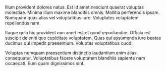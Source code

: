 Illum provident dolores natus. Est id amet nesciunt quaerat voluptas molestiae. Minima illum maxime blanditiis omnis. Mollitia perferendis ipsam. Numquam quas alias vel voluptatibus iure. Voluptates voluptatem repellendus nam.
 Itaque quia hic provident non amet est et quod repudiandae. Officia est suscipit deleniti quo cupiditate voluptatem. Quas qui assumenda iure beatae ducimus qui impedit praesentium. Voluptas voluptatibus quod.
 Voluptas numquam praesentium distinctio laudantium enim alias consequatur. Voluptatibus facere voluptatem blanditiis sapiente nam occaecati. Eum quam dignissimos sint.